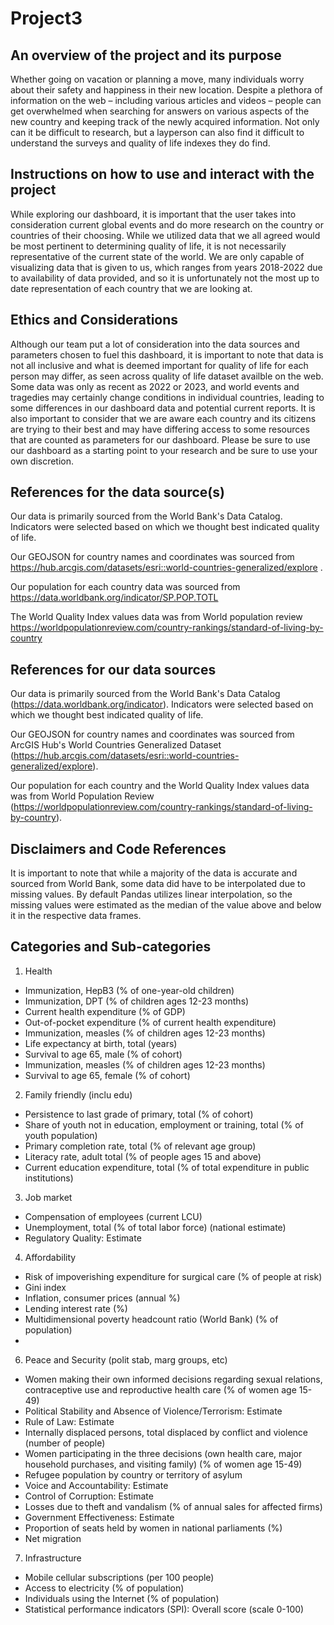 # Project3
## An overview of the project and its purpose

Whether going on vacation or planning a move, many individuals worry about their safety and happiness in their new location. Despite a plethora of information on the web – including various articles and videos – people can get overwhelmed when searching for answers on various aspects of the new country and keeping track of the newly acquired information. Not only can it be difficult to research, but a layperson can also find it difficult to understand the surveys and quality of life indexes they do find.

## Instructions on how to use and interact with the project

While exploring our dashboard, it is important that the user takes into consideration current global events and do more research on the country or countries of their choosing. While we utilized data that we all agreed would be most pertinent to determining quality of life, it is not necessarily representative of the current state of the world. We are only capable of visualizing data that is given to us, which ranges from years 2018-2022 due to availability of data provided, and so it is unfortunately not the most up to date representation of each country that we are looking at.

## Ethics and Considerations
Although our team put a lot of consideration into the data sources and parameters chosen to fuel this dashboard, it is important to note that data is not all inclusive and what is deemed important for quality of life for each person may differ, as seen across quality of life dataset availble on the web. Some data was only as recent as 2022 or 2023, and world events and tragedies may certainly change conditions in individual countries, leading to some differences in our dashboard data and potential current reports. It is also important to consider that we are aware each country and its citizens are trying to their best and may have differing access to some resources that are counted as parameters for our dashboard. Please be sure to use our dashboard as a starting point to your research and be sure to use your own discretion.

## References for the data source(s)
  
Our data is primarily sourced from the World Bank's Data Catalog. Indicators were selected based on which we thought best indicated quality of life.

Our GEOJSON for country names and coordinates was sourced from https://hub.arcgis.com/datasets/esri::world-countries-generalized/explore .

Our population for each country data was sourced from https://data.worldbank.org/indicator/SP.POP.TOTL

The World Quality Index values data was from World population review https://worldpopulationreview.com/country-rankings/standard-of-living-by-country

## References for our data sources
Our data is primarily sourced from the World Bank's Data Catalog (https://data.worldbank.org/indicator). Indicators were selected based on which we thought best indicated quality of life.

Our GEOJSON for country names and coordinates was sourced from ArcGIS Hub's World Countries Generalized Dataset (https://hub.arcgis.com/datasets/esri::world-countries-generalized/explore).

Our population for each country and the World Quality Index values data was from World Population Review (https://worldpopulationreview.com/country-rankings/standard-of-living-by-country).

## Disclaimers and Code References
It is important to note that while a majority of the data is accurate and sourced from World Bank, some data did have to be interpolated due to missing values. By default Pandas utilizes linear interpolation, so the missing values were estimated as the median of the value above and below it in the respective data frames.

## Categories and Sub-categories
1. Health
- Immunization, HepB3 (% of one-year-old children)
- Immunization, DPT (% of children ages 12-23 months)
- Current health expenditure (% of GDP)
- Out-of-pocket expenditure (% of current health expenditure)
- Immunization, measles (% of children ages 12-23 months)
- Life expectancy at birth, total (years)
- Survival to age 65, male (% of cohort)
- Immunization, measles (% of children ages 12-23 months)
- Survival to age 65, female (% of cohort)
2. Family friendly (inclu edu)
- Persistence to last grade of primary, total (% of cohort)
- Share of youth not in education, employment or training, total (% of youth population)
- Primary completion rate, total (% of relevant age group)
- Literacy rate, adult total (% of people ages 15 and above)
- Current education expenditure, total (% of total expenditure in public institutions)
3. Job market
- Compensation of employees (current LCU)
- Unemployment, total (% of total labor force) (national estimate)
- Regulatory Quality: Estimate
4. Affordability
- Risk of impoverishing expenditure for surgical care (% of people at risk)
- Gini index
- Inflation, consumer prices (annual %)
- Lending interest rate (%)
- Multidimensional poverty headcount ratio (World Bank) (% of population)
- 
6. Peace and Security (polit stab, marg groups, etc)
- Women making their own informed decisions regarding sexual relations, contraceptive use and reproductive health care (% of women age 15-49)
- Political Stability and Absence of Violence/Terrorism: Estimate
- Rule of Law: Estimate
- Internally displaced persons, total displaced by conflict and violence (number of people)
- Women participating in the three decisions (own health care, major household purchases, and visiting family) (% of women age 15-49)
- Refugee population by country or territory of asylum
- Voice and Accountability: Estimate
- Control of Corruption: Estimate
- Losses due to theft and vandalism (% of annual sales for affected firms)
- Government Effectiveness: Estimate
- Proportion of seats held by women in national parliaments (%)
- Net migration
7. Infrastructure 
- Mobile cellular subscriptions (per 100 people)
- Access to electricity (% of population)
- Individuals using the Internet (% of population)
- Statistical performance indicators (SPI): Overall score (scale 0-100)
